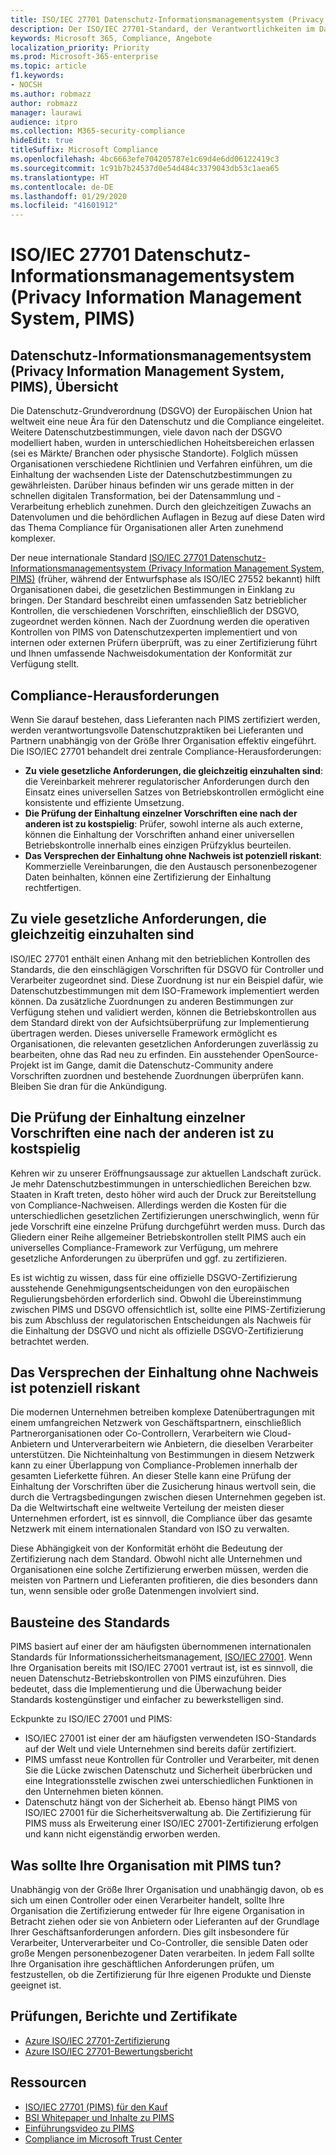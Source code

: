 ```yaml
---
title: ISO/IEC 27701 Datenschutz-Informationsmanagementsystem (Privacy Information Management System, PIMS)
description: Der ISO/IEC 27701-Standard, der Verantwortlichkeiten im Datenschutz und die Einhaltung gesetzlicher Vorschriften für Controller und Verarbeiter innerhalb der globalen Datenverarbeitungs-Lieferkette regelt.
keywords: Microsoft 365, Compliance, Angebote
localization_priority: Priority
ms.prod: Microsoft-365-enterprise
ms.topic: article
f1.keywords:
- NOCSH
ms.author: robmazz
author: robmazz
manager: laurawi
audience: itpro
ms.collection: M365-security-compliance
hideEdit: true
titleSuffix: Microsoft Compliance
ms.openlocfilehash: 4bc6663efe704205787e1c69d4e6dd06122419c3
ms.sourcegitcommit: 1c91b7b24537d0e54d484c3379043db53c1aea65
ms.translationtype: HT
ms.contentlocale: de-DE
ms.lasthandoff: 01/29/2020
ms.locfileid: "41601912"
---
```

# <a name="isoiec-27701-privacy-information-management-system-pims"></a>ISO/IEC 27701 Datenschutz-Informationsmanagementsystem (Privacy Information Management System, PIMS)

## <a name="privacy-information-management-system-pims-overview"></a>Datenschutz-Informationsmanagementsystem (Privacy Information Management System, PIMS), Übersicht

Die Datenschutz-Grundverordnung (DSGVO) der Europäischen Union hat weltweit eine neue Ära für den Datenschutz und die Compliance eingeleitet. Weitere Datenschutzbestimmungen, viele davon nach der DSGVO modelliert haben, wurden in unterschiedlichen Hoheitsbereichen erlassen (sei es Märkte/ Branchen oder physische Standorte). Folglich müssen Organisationen verschiedene Richtlinien und Verfahren einführen, um die Einhaltung der wachsenden Liste der Datenschutzbestimmungen zu gewährleisten. Darüber hinaus befinden wir uns gerade mitten in der schnellen digitalen Transformation, bei der Datensammlung und -Verarbeitung erheblich zunehmen. Durch den gleichzeitigen Zuwachs an Datenvolumen und die behördlichen Auflagen in Bezug auf diese Daten wird das Thema Compliance für Organisationen aller Arten zunehmend komplexer.

Der neue internationale Standard [ISO/IEC 27701 Datenschutz-Informationsmanagementsystem (Privacy Information Management System, PIMS)](https://www.iso.org/standard/71670.html) (früher, während der Entwurfsphase als ISO/IEC 27552 bekannt) hilft Organisationen dabei, die gesetzlichen Bestimmungen in Einklang zu bringen. Der Standard beschreibt einen umfassenden Satz betrieblicher Kontrollen, die verschiedenen Vorschriften, einschließlich der DSGVO, zugeordnet werden können. Nach der Zuordnung werden die operativen Kontrollen von PIMS von Datenschutzexperten implementiert und von internen oder externen Prüfern überprüft, was zu einer Zertifizierung führt und Ihnen umfassende Nachweisdokumentation der Konformität zur Verfügung stellt.

## <a name="compliance-challenges"></a>Compliance-Herausforderungen

Wenn Sie darauf bestehen, dass Lieferanten nach PIMS zertifiziert werden, werden verantwortungsvolle Datenschutzpraktiken bei Lieferanten und Partnern unabhängig von der Größe Ihrer Organisation effektiv eingeführt. Die ISO/IEC 27701 behandelt drei zentrale Compliance-Herausforderungen:

- **Zu viele gesetzliche Anforderungen, die gleichzeitig einzuhalten sind**: die Vereinbarkeit mehrerer regulatorischer Anforderungen durch den Einsatz eines universellen Satzes von Betriebskontrollen ermöglicht eine konsistente und effiziente Umsetzung.
- **Die Prüfung der Einhaltung einzelner Vorschriften eine nach der anderen ist zu kostspielig**: Prüfer, sowohl interne als auch externe, können die Einhaltung der Vorschriften anhand einer universellen Betriebskontrolle innerhalb eines einzigen Prüfzyklus beurteilen.
- **Das Versprechen der Einhaltung ohne Nachweis ist potenziell riskant**: Kommerzielle Vereinbarungen, die den Austausch personenbezogener Daten beinhalten, können eine Zertifizierung der Einhaltung rechtfertigen.

## <a name="too-many-regulatory-requirements-to-juggle"></a>Zu viele gesetzliche Anforderungen, die gleichzeitig einzuhalten sind

ISO/IEC 27701 enthält einen Anhang mit den betrieblichen Kontrollen des Standards, die den einschlägigen Vorschriften für DSGVO für Controller und Verarbeiter zugeordnet sind. Diese Zuordnung ist nur ein Beispiel dafür, wie Datenschutzbestimmungen mit dem ISO-Framework implementiert werden können. Da zusätzliche Zuordnungen zu anderen Bestimmungen zur Verfügung stehen und validiert werden, können die Betriebskontrollen aus dem Standard direkt von der Aufsichtsüberprüfung zur Implementierung übertragen werden. Dieses universelle Framework ermöglicht es Organisationen, die relevanten gesetzlichen Anforderungen zuverlässig zu bearbeiten, ohne das Rad neu zu erfinden. Ein ausstehender OpenSource-Projekt ist im Gange, damit die Datenschutz-Community andere Vorschriften zuordnen und bestehende Zuordnungen überprüfen kann. Bleiben Sie dran für die Ankündigung.

## <a name="too-costly-to-audit-regulation-by-regulation"></a>Die Prüfung der Einhaltung einzelner Vorschriften eine nach der anderen ist zu kostspielig

Kehren wir zu unserer Eröffnungsaussage zur aktuellen Landschaft zurück. Je mehr Datenschutzbestimmungen in unterschiedlichen Bereichen bzw. Staaten in Kraft treten, desto höher wird auch der Druck zur Bereitstellung von Compliance-Nachweisen. Allerdings werden die Kosten für die unterschiedlichen gesetzlichen Zertifizierungen unerschwinglich, wenn für jede Vorschrift eine einzelne Prüfung durchgeführt werden muss. Durch das Gliedern einer Reihe allgemeiner Betriebskontrollen stellt PIMS auch ein universelles Compliance-Framework zur Verfügung, um mehrere gesetzliche Anforderungen zu überprüfen und ggf. zu zertifizieren.

Es ist wichtig zu wissen, dass für eine offizielle DSGVO-Zertifizierung ausstehende Genehmigungsentscheidungen von den europäischen Regulierungsbehörden erforderlich sind. Obwohl die Übereinstimmung zwischen PIMS und DSGVO offensichtlich ist, sollte eine PIMS-Zertifizierung bis zum Abschluss der regulatorischen Entscheidungen als Nachweis für die Einhaltung der DSGVO und nicht als offizielle DSGVO-Zertifizierung betrachtet werden.

## <a name="promises-of-compliance-without-proof-is-potentially-risky"></a>Das Versprechen der Einhaltung ohne Nachweis ist potenziell riskant

Die modernen Unternehmen betreiben komplexe Datenübertragungen mit einem umfangreichen Netzwerk von Geschäftspartnern, einschließlich Partnerorganisationen oder Co-Controllern, Verarbeitern wie Cloud-Anbietern und Unterverarbeitern wie Anbietern, die dieselben Verarbeiter unterstützen. Die Nichteinhaltung von Bestimmungen in diesem Netzwerk kann zu einer Überlappung von Compliance-Problemen innerhalb der gesamten Lieferkette führen. An dieser Stelle kann eine Prüfung der Einhaltung der Vorschriften über die Zusicherung hinaus wertvoll sein, die durch die Vertragsbedingungen zwischen diesen Unternehmen gegeben ist. Da die Weltwirtschaft eine weltweite Verteilung der meisten dieser Unternehmen erfordert, ist es sinnvoll, die Compliance über das gesamte Netzwerk mit einem internationalen Standard von ISO zu verwalten.

Diese Abhängigkeit von der Konformität erhöht die Bedeutung der Zertifizierung nach dem Standard. Obwohl nicht alle Unternehmen und Organisationen eine solche Zertifizierung erwerben müssen, werden die meisten von Partnern und Lieferanten profitieren, die dies besonders dann tun, wenn sensible oder große Datenmengen involviert sind.

## <a name="building-blocks-of-the-standard"></a>Bausteine des Standards

PIMS basiert auf einer der am häufigsten übernommenen internationalen Standards für Informationssicherheitsmanagement, [ISO/IEC 27001](offering-iso-27001.md). Wenn Ihre Organisation bereits mit ISO/IEC 27001 vertraut ist, ist es sinnvoll, die neuen Datenschutz-Betriebskontrollen von PIMS einzuführen. Dies bedeutet, dass die Implementierung und die Überwachung beider Standards kostengünstiger und einfacher zu bewerkstelligen sind.

Eckpunkte zu ISO/IEC 27001 und PIMS:

- ISO/IEC 27001 ist einer der am häufigsten verwendeten ISO-Standards auf der Welt und viele Unternehmen sind bereits dafür zertifiziert.
- PIMS umfasst neue Kontrollen für Controller und Verarbeiter, mit denen Sie die Lücke zwischen Datenschutz und Sicherheit überbrücken und eine Integrationsstelle zwischen zwei unterschiedlichen Funktionen in den Unternehmen bieten können.
- Datenschutz hängt von der Sicherheit ab. Ebenso hängt PIMS von ISO/IEC 27001 für die Sicherheitsverwaltung ab. Die Zertifizierung für PIMS muss als Erweiterung einer ISO/IEC 27001-Zertifizierung erfolgen und kann nicht eigenständig erworben werden.

## <a name="what-should-your-organization-do-with-pims"></a>Was sollte Ihre Organisation mit PIMS tun?

Unabhängig von der Größe Ihrer Organisation und unabhängig davon, ob es sich um einen Controller oder einen Verarbeiter handelt, sollte Ihre Organisation die Zertifizierung entweder für Ihre eigene Organisation in Betracht ziehen oder sie von Anbietern oder Lieferanten auf der Grundlage Ihrer Geschäftsanforderungen anfordern. Dies gilt insbesondere für Verarbeiter, Unterverarbeiter und Co-Controller, die sensible Daten oder große Mengen personenbezogener Daten verarbeiten. In jedem Fall sollte Ihre Organisation ihre geschäftlichen Anforderungen prüfen, um festzustellen, ob die Zertifizierung für Ihre eigenen Produkte und Dienste geeignet ist.

## <a name="audits-reports-and-certificates"></a>Prüfungen, Berichte und Zertifikate

- [Azure ISO/IEC 27701-Zertifizierung](https://servicetrust.microsoft.com/ViewPage/MSComplianceGuideV3?command=Download&downloadType=Document&downloadId=c0431b3f-7716-4332-9c26-44b58174bdaf&tab=7027ead0-3d6b-11e9-b9e1-290b1eb4cdeb&docTab=7027ead0-3d6b-11e9-b9e1-290b1eb4cdeb_ISO_Reports)
- [Azure ISO/IEC 27701-Bewertungsbericht](https://servicetrust.microsoft.com/ViewPage/MSComplianceGuideV3?command=Download&downloadType=Document&downloadId=1abbb81e-f4ca-4436-bbdb-b196a672efda&tab=7027ead0-3d6b-11e9-b9e1-290b1eb4cdeb&docTab=7027ead0-3d6b-11e9-b9e1-290b1eb4cdeb_ISO_Reports)

## <a name="resources"></a>Ressourcen

- [ISO/IEC 27701 (PIMS) für den Kauf](https://www.iso.org/standard/71670.html)
- [BSI Whitepaper und Inhalte zu PIMS](https://www.bsigroup.com/globalassets/localfiles/en-gb/data-protection/bsi_privacy_matters_white_paper-web.pdf)
- [Einführungsvideo zu PIMS](https://www.microsoft.com/videoplayer/embed/RE3uaQJ)
- [Compliance im Microsoft Trust Center](https://www.microsoft.com/trust-center/compliance/compliance-overview)

